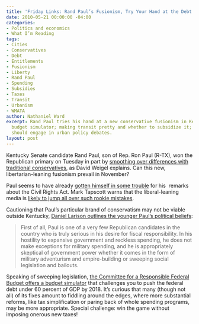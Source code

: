 ```yaml
---
title: 'Friday Links: Rand Paul’s Fusionism, Try Your Hand at the Debt'
date: 2010-05-21 00:00:00 -04:00
categories:
- Politics and economics
- What I’m Reading
tags:
- Cities
- Conservatives
- Debt
- Entitlements
- Fusionism
- Liberty
- Rand Paul
- Spending
- Subsidies
- Taxes
- Transit
- Urbanism
- WMATA
author: Nathaniel Ward
excerpt: Rand Paul tries his hand at a new conservative fusionism in Kentucky; a new
  budget simulator; making transit pretty and whether to subsidize it; and why conservatives
  should engage in urban policy debates.
layout: post
---
```


Kentucky Senate candidate Rand Paul, son of Rep. Ron Paul (R-TX), won the Republican primary on Tuesday in part by [smoothing over differences with traditional conservatives][1], as David Weigel explains. Can this new, libertarian-leaning fusionism prevail in November?

Paul seems to have already [gotten himself in some trouble][2] for his  remarks about the Civil Rights Act. Mark Tapscott warns that the liberal-leaning media is [likely to jump all over such rookie mistakes][3].

Cautioning that Paul’s particular brand of conservatism may not be viable outside Kentucky, [Daniel Larison outlines the younger Paul’s political beliefs][4]:

> First of all, Paul is one of a very few Republican candidates in the country who is truly serious in his desire for fiscal responsibility. In his hostility to expansive government and reckless spending, he does not make exceptions for military spending, and he is appropriately skeptical of government power whether it comes in the form of military adventurism and empire-building or sweeping social legislation and bailouts.

Speaking of sweeping legislation, [the Committee for a Responsible Federal Budget offers a budget simulator][5] that challenges you to push the federal debt under 60 percent of GDP by 2018. It’s curious that many (though not all) of its fixes amount to fiddling around the edges, where more substantial reforms, like tax simplification or paring back of whole spending programs, may be more appropriate. Special challenge: win the game without imposing onerous new taxes!

 [1]: http://voices.washingtonpost.com/right-now/2010/05/rand_paul_wins_and_libertarian.html
 [2]: http://online.wsj.com/article/SB10001424052748703559004575256283217096358.html
 [3]: http://www.washingtonexaminer.com/opinion/blogs/TapscottsCopyDesk/More-Rand-flaps-to-come-and-not-just-in-Kentucky-94515974.html
 [4]: http://www.amconmag.com/larison/2010/05/17/austerity-and-peace/
 [5]: http://crfb.org/stabilizethedebt/
